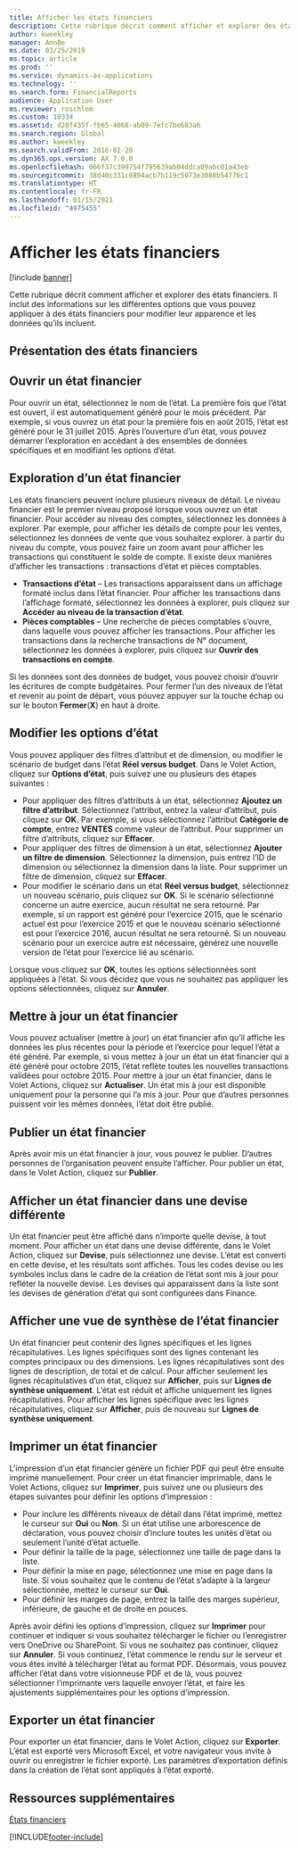 ```yaml
---
title: Afficher les états financiers
description: Cette rubrique décrit comment afficher et explorer des états financiers dans Microsoft Dynamics 365 Finance. Il inclut des informations sur les différentes options que vous pouvez appliquer à des états financiers pour modifier leur apparence et les données qu’ils incluent.
author: kweekley
manager: AnnBe
ms.date: 03/25/2019
ms.topic: article
ms.prod: ''
ms.service: dynamics-ax-applications
ms.technology: ''
ms.search.form: FinancialReports
audience: Application User
ms.reviewer: roschlom
ms.custom: 10334
ms.assetid: d20f435f-fb65-4068-ab09-7efc7be683a6
ms.search.region: Global
ms.author: kweekley
ms.search.validFrom: 2016-02-28
ms.dyn365.ops.version: AX 7.0.0
ms.openlocfilehash: 066f37c399754f795639ab04ddca09abc01a43eb
ms.sourcegitcommit: 38d40c331c8894acb7b119c5073e3088b54776c1
ms.translationtype: HT
ms.contentlocale: fr-FR
ms.lasthandoff: 01/15/2021
ms.locfileid: "4975455"
---
```

# <a name="view-financial-reports"></a>Afficher les états financiers

[!include [banner](../includes/banner.md)]

Cette rubrique décrit comment afficher et explorer des états financiers. Il inclut des informations sur les différentes options que vous pouvez appliquer à des états financiers pour modifier leur apparence et les données qu’ils incluent.

<a name="financial-reporting-overview"></a>Présentation des états financiers
----------------------------

## <a name="open-a-financial-report"></a>Ouvrir un état financier
Pour ouvrir un état, sélectionnez le nom de l’état. La première fois que l’état est ouvert, il est automatiquement généré pour le mois précédent. Par exemple, si vous ouvrez un état pour la première fois en août 2015, l’état est généré pour le 31 juillet 2015. Après l’ouverture d’un état, vous pouvez démarrer l’exploration en accédant à des ensembles de données spécifiques et en modifiant les options d’état.

## <a name="drill-down-on-a-financial-report"></a>Exploration d’un état financier
Les états financiers peuvent inclure plusieurs niveaux de détail. Le niveau financier est le premier niveau proposé lorsque vous ouvrez un état financier. Pour accéder au niveau des comptes, sélectionnez les données à explorer. Par exemple, pour afficher les détails de compte pour les ventes, sélectionnez les données de vente que vous souhaitez explorer. à partir du niveau du compte, vous pouvez faire un zoom avant pour afficher les transactions qui constituent le solde de compte. Il existe deux manières d’afficher les transactions : transactions d’état et pièces comptables.

-   **Transactions d’état** – Les transactions apparaissent dans un affichage formaté inclus dans l’état financier. Pour afficher les transactions dans l’affichage formaté, sélectionnez les données à explorer, puis cliquez sur **Accéder au niveau de la transaction d’état**.
-   **Pièces comptables** – Une recherche de pièces comptables s’ouvre, dans laquelle vous pouvez afficher les transactions. Pour afficher les transactions dans la recherche transactions de N° document, sélectionnez les données à explorer, puis cliquez sur **Ouvrir des transactions en compte**.

Si les données sont des données de budget, vous pouvez choisir d’ouvrir les écritures de compte budgétaires. Pour fermer l’un des niveaux de l’état et revenir au point de départ, vous pouvez appuyer sur la touche échap ou sur le bouton **Fermer**(**X**) en haut à droite.

## <a name="change-report-options"></a>Modifier les options d’état
Vous pouvez appliquer des filtres d’attribut et de dimension, ou modifier le scénario de budget dans l’état **Réel versus budget**. Dans le Volet Action, cliquez sur **Options d’état**, puis suivez une ou plusieurs des étapes suivantes :

-   Pour appliquer des filtres d’attributs à un état, sélectionnez **Ajoutez un filtre d’attribut**. Sélectionnez l’attribut, entrez la valeur d’attribut, puis cliquez sur **OK**. Par exemple, si vous sélectionnez l’attribut **Catégorie de compte**, entrez **VENTES** comme valeur de l’attribut. Pour supprimer un filtre d’attributs, cliquez sur **Effacer**.
-   Pour appliquer des filtres de dimension à un état, sélectionnez **Ajouter un filtre de dimension**. Sélectionnez la dimension, puis entrez l’ID de dimension ou sélectionnez la dimension dans la liste. Pour supprimer un filtre de dimension, cliquez sur **Effacer**.
-   Pour modifier le scénario dans un état **Réel versus budget**, sélectionnez un nouveau scénario, puis cliquez sur **OK**. Si le scénario sélectionné concerne un autre exercice, aucun résultat ne sera retourné. Par exemple, si un rapport est généré pour l’exercice 2015, que le scénario actuel est pour l’exercice 2015 et que le nouveau scénario sélectionné est pour l’exercice 2016, aucun résultat ne sera retourné. Si un nouveau scénario pour un exercice autre est nécessaire, générez une nouvelle version de l’état pour l’exercice lié au scénario.

Lorsque vous cliquez sur **OK**, toutes les options sélectionnées sont appliquées à l’état. Si vous décidez que vous ne souhaitez pas appliquer les options sélectionnées, cliquez sur **Annuler**.

## <a name="update-a-financial-report"></a>Mettre à jour un état financier
Vous pouvez actualiser (mettre à jour) un état financier afin qu’il affiche les données les plus récentes pour la période et l’exercice pour lequel l’état a été généré. Par exemple, si vous mettez à jour un état un état financier qui a été généré pour octobre 2015, l’état reflète toutes les nouvelles transactions validées pour octobre 2015. Pour mettre à jour un état financier, dans le Volet Actions, cliquez sur **Actualiser**. Un état mis à jour est disponible uniquement pour la personne qui l’a mis à jour. Pour que d’autres personnes puissent voir les mêmes données, l’état doit être publié.

## <a name="publish-a-financial-report"></a>Publier un état financier
Après avoir mis un état financier à jour, vous pouvez le publier. D’autres personnes de l’organisation peuvent ensuite l’afficher. Pour publier un état, dans le Volet Action, cliquez sur **Publier**.

## <a name="display-a-financial-report-in-a-different-currency"></a>Afficher un état financier dans une devise différente
Un état financier peut être affiché dans n’importe quelle devise, à tout moment. Pour afficher un état dans une devise différente, dans le Volet Action, cliquez sur **Devise**, puis sélectionnez une devise. L’état est converti en cette devise, et les résultats sont affichés. Tous les codes devise ou les symboles inclus dans le cadre de la création de l’état sont mis à jour pour refléter la nouvelle devise. Les devises qui apparaissent dans la liste sont les devises de génération d’état qui sont configurées dans Finance.

## <a name="display-a-summarized-view-of-the-financial-report"></a>Afficher une vue de synthèse de l’état financier
Un état financier peut contenir des lignes spécifiques et les lignes récapitulatives. Les lignes spécifiques sont des lignes contenant les comptes principaux ou des dimensions. Les lignes récapitulatives sont des lignes de description, de total et de calcul. Pour afficher seulement les lignes récapitulatives d’un état, cliquez sur **Afficher**, puis sur **Lignes de synthèse uniquement**. L’état est réduit et affiche uniquement les lignes récapitulatives. Pour afficher les lignes spécifique avec les lignes récapitulatives, cliquez sur **Afficher**, puis de nouveau sur **Lignes de synthèse uniquement**.

## <a name="print-a-financial-report"></a>Imprimer un état financier
L’impression d’un état financier génère un fichier PDF qui peut être ensuite imprimé manuellement. Pour créer un état financier imprimable, dans le Volet Actions, cliquez sur **Imprimer**, puis suivez une ou plusieurs des étapes suivantes pour définir les options d’impression :

-   Pour inclure les différents niveaux de détail dans l’état imprimé, mettez le curseur sur **Oui** ou **Non**. Si un état utilise une arborescence de déclaration, vous pouvez choisir d’inclure toutes les unités d’état ou seulement l’unité d’état actuelle.
-   Pour définir la taille de la page, sélectionnez une taille de page dans la liste.
-   Pour définir la mise en page, sélectionnez une mise en page dans la liste. Si vous souhaitez que le contenu de l’état s’adapte à la largeur sélectionnée, mettez le curseur sur **Oui**.
-   Pour définir les marges de page, entrez la taille des marges supérieur, inférieure, de gauche et de droite en pouces.

Après avoir défini les options d’impression, cliquez sur **Imprimer** pour continuer et indiquer si vous souhaitez télécharger le fichier ou l’enregistrer vers OneDrive ou SharePoint. Si vous ne souhaitez pas continuer, cliquez sur **Annuler**. Si vous continuez, l’état commence le rendu sur le serveur et vous êtes invité à télécharger l’état au format PDF. Désormais, vous pouvez afficher l’état dans votre visionneuse PDF et de là, vous pouvez sélectionner l’imprimante vers laquelle envoyer l’état, et faire les ajustements supplémentaires pour les options d’impression.

## <a name="export-a-financial-report"></a>Exporter un état financier
Pour exporter un état financier, dans le Volet Action, cliquez sur **Exporter**. L’état est exporté vers Microsoft Excel, et votre navigateur vous invite à ouvrir ou enregistrer le fichier exporté. Les paramètres d’exportation définis dans la création de l’état sont appliqués à l’état exporté.    

<a name="additional-resources"></a>Ressources supplémentaires
--------

[États financiers](../../dev-itpro/analytics/financial-reporting-intro.md)






[!INCLUDE[footer-include](../../includes/footer-banner.md)]